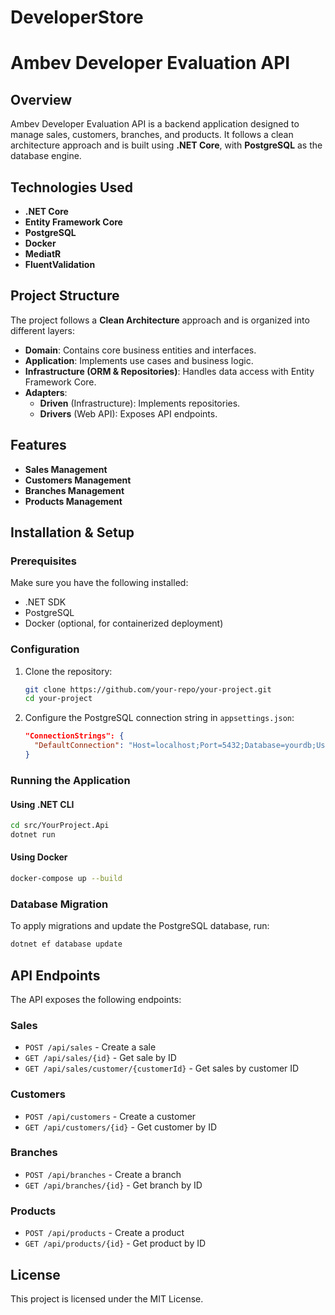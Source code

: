 # DeveloperStore

# Ambev Developer Evaluation API

## Overview
Ambev Developer Evaluation API is a backend application designed to manage sales, customers, branches, and products. It follows a clean architecture approach and is built using **.NET Core**, with **PostgreSQL** as the database engine.

## Technologies Used
- **.NET Core**
- **Entity Framework Core**
- **PostgreSQL**
- **Docker**
- **MediatR**
- **FluentValidation**

## Project Structure
The project follows a **Clean Architecture** approach and is organized into different layers:

- **Domain**: Contains core business entities and interfaces.
- **Application**: Implements use cases and business logic.
- **Infrastructure (ORM & Repositories)**: Handles data access with Entity Framework Core.
- **Adapters**:
  - **Driven** (Infrastructure): Implements repositories.
  - **Drivers** (Web API): Exposes API endpoints.

## Features
- **Sales Management**
- **Customers Management**
- **Branches Management**
- **Products Management**

## Installation & Setup

### Prerequisites
Make sure you have the following installed:
- .NET SDK
- PostgreSQL
- Docker (optional, for containerized deployment)

### Configuration
1. Clone the repository:
   ```sh
   git clone https://github.com/your-repo/your-project.git
   cd your-project
   ```
2. Configure the PostgreSQL connection string in `appsettings.json`:
   ```json
   "ConnectionStrings": {
     "DefaultConnection": "Host=localhost;Port=5432;Database=yourdb;Username=youruser;Password=yourpassword"
   }
   ```

### Running the Application
#### Using .NET CLI
```sh
cd src/YourProject.Api
dotnet run
```

#### Using Docker
```sh
docker-compose up --build
```

### Database Migration
To apply migrations and update the PostgreSQL database, run:
```sh
dotnet ef database update
```

## API Endpoints
The API exposes the following endpoints:

### Sales
- `POST /api/sales` - Create a sale
- `GET /api/sales/{id}` - Get sale by ID
- `GET /api/sales/customer/{customerId}` - Get sales by customer ID

### Customers
- `POST /api/customers` - Create a customer
- `GET /api/customers/{id}` - Get customer by ID

### Branches
- `POST /api/branches` - Create a branch
- `GET /api/branches/{id}` - Get branch by ID

### Products
- `POST /api/products` - Create a product
- `GET /api/products/{id}` - Get product by ID

## License
This project is licensed under the MIT License.
